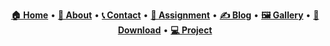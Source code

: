 <p align="center">
  <a href="#home"><b>🏠 Home</b></a> •
  <a href="#about"><b>👤 About</b></a> •
  <a href="#contact"><b>📞 Contact</b></a> •
  <a href="#assignment"><b>📝 Assignment</b></a> •
  <a href="#blog"><b>✍️ Blog</b></a> •
  <a href="#gallery"><b>🖼️ Gallery</b></a> •
  <a href="#download"><b>📁 Download</b></a> •
  <a href="#project"><b>💻 Project</b></a>
</p>
